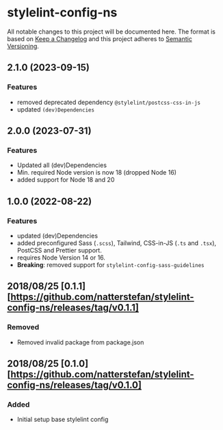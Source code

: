 # stylelint-config-ns

All notable changes to this project will be documented here. The format is based
on [Keep a Changelog](http://keepachangelog.com/en/1.0.0/) and this project
adheres to [Semantic Versioning](http://semver.org/spec/v2.0.0.html).

## 2.1.0 (2023-09-15)

### Features

- removed deprecated dependency `@stylelint/postcss-css-in-js`
- updated `(dev)Dependencies`

## 2.0.0 (2023-07-31)

### Features

- Updated all (dev)Dependencies
- Min. required Node version is now 18 (dropped Node 16)
- added support for Node 18 and 20

## 1.0.0 (2022-08-22)

### Features

- updated (dev)Dependencies
- added preconfigured Sass (`.scss`), Tailwind, CSS-in-JS (`.ts` and `.tsx`),
  PostCSS and Prettier support.
- requires Node Version 14 or 16.
- **Breaking**: removed support for `stylelint-config-sass-guidelines`

## 2018/08/25 [0.1.1][https://github.com/natterstefan/stylelint-config-ns/releases/tag/v0.1.1]

### Removed

- Removed invalid package from package.json

## 2018/08/25 [0.1.0][https://github.com/natterstefan/stylelint-config-ns/releases/tag/v0.1.0]

### Added

- Initial setup base stylelint config
